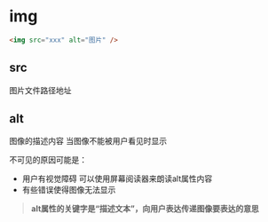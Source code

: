 # img

``` html
<img src="xxx" alt="图片" />
```

## src 
图片文件路径地址
## alt
图像的描述内容 当图像不能被用户看见时显示


不可见的原因可能是：
- 用户有视觉障碍 可以使用屏幕阅读器来朗读alt属性内容
- 有些错误使得图像无法显示

>**alt属性的关键字是“描述文本”，向用户表达传递图像要表达的意思**
